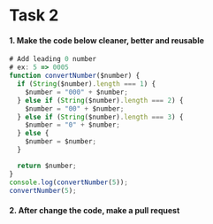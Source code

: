 # Task 2

#### 1. Make the code below cleaner, better and reusable

```javascript
# Add leading 0 number
# ex: 5 => 0005
function convertNumber($number) {
  if (String($number).length === 1) {
    $number = "000" + $number;
  } else if (String($number).length === 2) {
    $number = "00" + $number;
  } else if (String($number).length === 3) {
    $number = "0" + $number;
  } else {
    $number = $number;
  }

  return $number;
}
console.log(convertNumber(5));
convertNumber(5);
```

#### 2. After change the code, make a pull request
